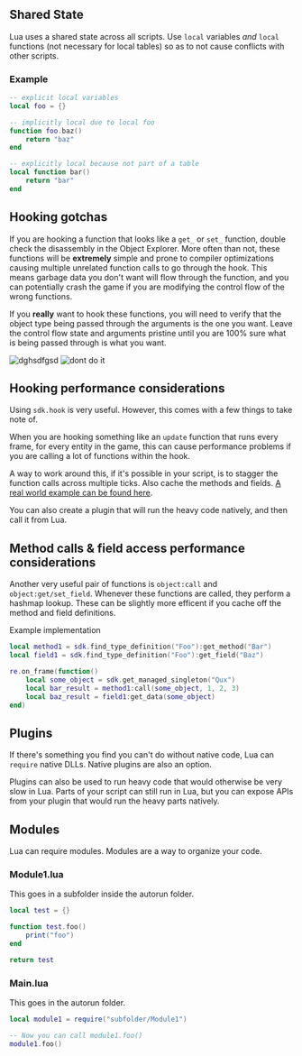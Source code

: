 ## Shared State
Lua uses a shared state across all scripts. Use `local` variables *and* `local` functions (not necessary for local tables) so as to not cause conflicts with other scripts.

### Example
```lua
-- explicit local variables
local foo = {}

-- implicitly local due to local foo
function foo.baz()
    return "baz"
end

-- explicitly local because not part of a table
local function bar()
    return "bar"
end
```

## Hooking gotchas
If you are hooking a function that looks like a `get_` or `set_` function, double check the disassembly in the Object Explorer. More often than not, these functions will be **extremely** simple and prone to compiler optimizations causing multiple unrelated function calls to go through the hook. This means garbage data you don't want will flow through the function, and you can potentially crash the game if you are modifying the control flow of the wrong functions.

If you **really** want to hook these functions, you will need to verify that the object type being passed through the arguments is the one you want. Leave the control flow state and arguments pristine until you are 100% sure what is being passed through is what you want.

![dghsdfgsd](https://user-images.githubusercontent.com/2909949/178127784-2f5103df-6959-4150-8fc4-b1d7713b875a.png)
![dont do it](https://user-images.githubusercontent.com/2909949/178127840-af14513c-30f5-4f88-8268-2ec963b4b24e.png)

## Hooking performance considerations
Using `sdk.hook` is very useful. However, this comes with a few things to take note of.

When you are hooking something like an `update` function that runs every frame, for every entity in the game, this can cause performance problems if you are calling a lot of functions within the hook.

A way to work around this, if it's possible in your script, is to stagger the function calls across multiple ticks. Also cache the methods and fields. [A real world example can be found here](https://github.com/GreenComfyTea/MHR-Overlay/pull/19).

You can also create a plugin that will run the heavy code natively, and then call it from Lua.

## Method calls & field access performance considerations
Another very useful pair of functions is `object:call` and `object:get/set_field`. Whenever these functions are called, they perform a hashmap lookup. These can be slightly more efficent if you cache off the method and field definitions.

Example implementation
```lua
local method1 = sdk.find_type_definition("Foo"):get_method("Bar")
local field1 = sdk.find_type_definition("Foo"):get_field("Baz")

re.on_frame(function()
    local some_object = sdk.get_managed_singleton("Qux")
    local bar_result = method1:call(some_object, 1, 2, 3)
    local baz_result = field1:get_data(some_object)
end)
```

## Plugins
If there's something you find you can't do without native code, Lua can `require` native DLLs. Native plugins are also an option.

Plugins can also be used to run heavy code that would otherwise be very slow in Lua. Parts of your script can still run in Lua, but you can expose APIs from your plugin that would run the heavy parts natively.

## Modules
Lua can require modules. Modules are a way to organize your code.

### Module1.lua
This goes in a subfolder inside the autorun folder.

```lua
local test = {}

function test.foo()
    print("foo")
end

return test
```

### Main.lua
This goes in the autorun folder.

```lua
local module1 = require("subfolder/Module1")

-- Now you can call module1.foo()
module1.foo()
```
